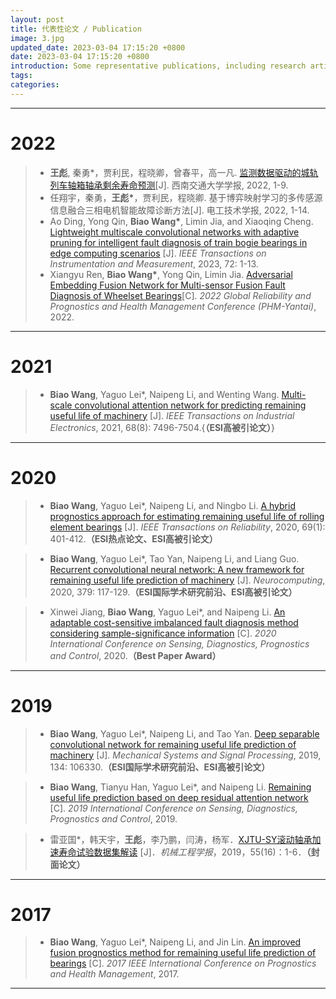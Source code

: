 ```yaml
---
layout: post
title: 代表性论文 / Publication
image: 3.jpg
updated_date: 2023-03-04 17:15:20 +0800
date: 2023-03-04 17:15:20 +0800
introduction: Some representative publications, including research articles, conference paper, etc.
tags:
categories:
---
```

***
# 2022
> * __王彪__, 秦勇*，贾利民，程晓卿，曾春平，高一凡. [监测数据驱动的城轨列车轴箱轴承剩余寿命预测](https://kns.cnki.net/kcms2/article/abstract?v=3uoqIhG8C45S0n9fL2suRadTyEVl2pW9UrhTDCdPD65IXe8xbsrGOBYvzK2wmtTicAVnqgLITAWD_cwlSxsindOPfkwznS6x&uniplatform=NZKPT)[J]. 西南交通大学学报, 2022, 1-9.
> * 任翔宇，秦勇，__王彪*__，贾利民，程晓卿. 基于博弈映射学习的多传感源信息融合三相电机智能故障诊断方法[J]. 电工技术学报, 2022, 1-14.
> * Ao Ding, Yong Qin, __Biao Wang*__, Limin Jia, and Xiaoqing Cheng. [Lightweight multiscale convolutional networks with adaptive pruning for intelligent fault diagnosis of train bogie bearings in edge computing scenarios](https://ieeexplore.ieee.org/document/9996425) [J]. _IEEE Transactions on Instrumentation and Measurement_, 2023, 72: 1-13.
> * Xiangyu Ren, __Biao Wang*__, Yong Qin, Limin Jia. [Adversarial Embedding Fusion Network for Multi-sensor Fusion Fault Diagnosis of Wheelset Bearings](https://ieeexplore.ieee.org/abstract/document/9942198)[C]. _2022 Global Reliability and Prognostics and Health Management Conference (PHM-Yantai)_, 2022.

***
# 2021
> * __Biao Wang__, Yaguo Lei*, Naipeng Li, and Wenting Wang. [Multi-scale convolutional attention network for predicting remaining useful life of machinery](https://ieeexplore.ieee.org/document/9126224) [J]. _IEEE Transactions on Industrial Electronics_, 2021, 68(8): 7496-7504.{__（ESI高被引论文）__}

***
# 2020
> * __Biao Wang__, Yaguo Lei*, Naipeng Li, and Ningbo Li. [A hybrid prognostics approach for estimating remaining useful life of rolling element bearings](https://ieeexplore.ieee.org/document/8576668) [J]. _IEEE Transactions on Reliability_, 2020, 69(1): 401-412.__（ESI热点论文、ESI高被引论文）__

> * __Biao Wang__, Yaguo Lei*, Tao Yan, Naipeng Li, and Liang Guo. [Recurrent convolutional neural network: A new framework for remaining useful life prediction of machinery](https://www.sciencedirect.com/science/article/pii/S0925231219315024?via%3Dihub) [J]. _Neurocomputing_, 2020, 379: 117-129.__（ESI国际学术研究前沿、ESI高被引论文）__

> * Xinwei Jiang, __Biao Wang__, Yaguo Lei*, and Naipeng Li. [An adaptable cost-sensitive imbalanced fault diagnosis method considering sample-significance information](https://ieeexplore.ieee.org/document/9353142) [C]. _2020 International Conference on Sensing, Diagnostics, Prognostics and Control_, 2020.__（Best Paper Award）__

***
# 2019
> * __Biao Wang__, Yaguo Lei*, Naipeng Li, and Tao Yan. [Deep separable convolutional network for remaining useful life prediction of machinery](https://www.sciencedirect.com/science/article/pii/S0888327019305515) [J]. _Mechanical Systems and Signal Processing_, 2019, 134: 106330.__（ESI国际学术研究前沿、ESI高被引论文）__

> * __Biao Wang__, Tianyu Han, Yaguo Lei*, and Naipeng Li. [Remaining useful life prediction based on deep residual attention network](https://ieeexplore.ieee.org/document/9168935) [C]. _2019 International Conference on Sensing, Diagnostics, Prognostics and Control_, 2019.

> * 雷亚国*，韩天宇，__王彪__，李乃鹏，闫涛，杨军．[XJTU-SY滚动轴承加速寿命试验数据集解读](http://www.cjmenet.com.cn/CN/10.3901/JME.2019.16.001) [J]．_机械工程学报_，2019，55(16)：1-6．__（封面论文）__

***
# 2017
> * __Biao Wang__, Yaguo Lei*, Naipeng Li, and Jin Lin. [An improved fusion prognostics method for remaining useful life prediction of bearings](https://ieeexplore.ieee.org/document/7998300) [C]. _2017 IEEE International Conference on Prognostics and Health Management_, 2017.

***
